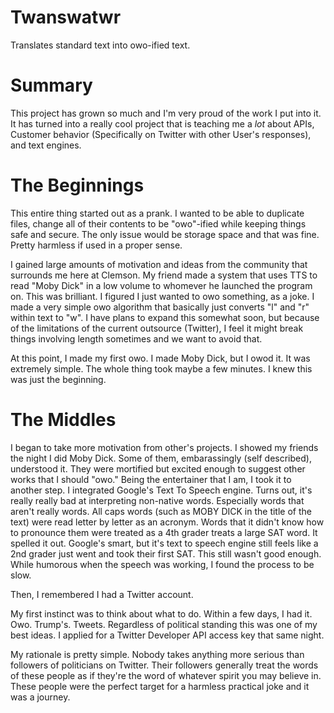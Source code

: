 # Twanswatwr
Translates standard text into owo-ified text.

# Summary

This project has grown so much and I'm very proud of the work I put into it. It has turned into a really cool project that is teaching me a *lot* about APIs, Customer behavior (Specifically on Twitter with other User's responses), and text engines.

# The Beginnings

This entire thing started out as a prank. I wanted to be able to duplicate files, change all of their contents to be "owo"-ified while keeping things safe and secure. The only issue would be storage space and that was fine. Pretty harmless if used in a proper sense. 

I gained large amounts of motivation and ideas from the community that surrounds me here at Clemson. My friend made a system that uses TTS to read "Moby Dick" in a low volume to whomever he launched the program on. This was brilliant. I figured I just wanted to owo something, as a joke. I made a very simple owo algorithm that basically just converts "l" and "r" within text to "w". I have plans to expand this somewhat soon, but because of the limitations of the current outsource (Twitter), I feel it might break things involving length sometimes and we want to avoid that.

At this point, I made my first owo. I made Moby Dick, but I owod it. It was extremely simple. The whole thing took maybe a few minutes. I knew this was just the beginning.

# The Middles

I began to take more motivation from other's projects. I showed my friends the night I did Moby Dick. Some of them, embarassingly (self described), understood it. They were mortified but excited enough to suggest other works that I should "owo." Being the entertainer that I am, I took it to another step. I integrated Google's Text To Speech engine. Turns out, it's really really bad at interpreting non-native words. Especially words that aren't really words. All caps words (such as MOBY DICK in the title of the text) were read letter by letter as an acronym. Words that it didn't know how to pronounce them were treated as a 4th grader treats a large SAT word. It spelled it out. Google's smart, but it's text to speech engine still feels like a 2nd grader just went and took their first SAT. This still wasn't good enough. While humorous when the speech was working, I found the process to be slow. 

Then, I remembered I had a Twitter account.

My first instinct was to think about what to do. Within a few days, I had it. Owo. Trump's. Tweets. Regardless of political standing this was one of my best ideas. I applied for a Twitter Developer API access key that same night. 

My rationale is pretty simple. Nobody takes anything more serious than followers of politicians on Twitter. Their followers generally treat the words of these people as if they're the word of whatever spirit you may believe in. These people were the perfect target for a harmless practical joke and it was a journey.


